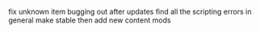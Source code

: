 fix unknown item bugging out after updates
find all the scripting errors in general 
make stable then add new content mods